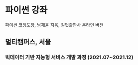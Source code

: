# 파이썬 강좌
파이썬 코딩도장, 남재윤 지음, 길벗출판사 온라인 버전 

## 멀티캠퍼스, 서울 
### 빅데이터 기반 지능형 서비스 개발 과정 (2021.07~2021.12) 

